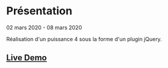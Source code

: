 # Présentation
02 mars 2020 - 08 mars 2020 

Réalisation d'un puissance 4 sous la forme d'un plugin jQuery.
## [Live Demo](https://haonhien-puissance4.herokuapp.com/)
